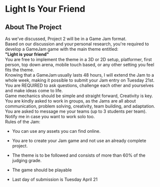 # Light Is Your Friend
## About The Project
As we've discussed, Project 2 will be in a Game Jam format.  
Based on our discussion and your personal research, you're required to develop a GameJam game with the main theme entitled:  
**"Light is your friend"**  
You are free to implement the theme in a 3D or 2D setup, platformer, first person, top down arena, mobile touch based, or any other setting you feel fits the theme.  
Knowing that a GameJam usually lasts 48 hours, I will extend the Jam to a whole week, making it possible to submit your Jam entry on Tuesday 21st.  
You are REQUIRED to ask questions, challenge each other and yourselves and make ideas come to life.  
Game mechanics should be simple and straight forward, Creativity is key.  
You are kindly asked to work in groups, as the Jams are all about communication, problem solving, creativity, team building, and adaptation.  
You are asked to message me your teams (up to 3 students per team). Notify me in case you want to work solo too.   
Rules of the Jam: 
- You can use any assets you can find online. 

- You are to create your Jam game and not use an already complete project. 

- The theme is to be followed and consists of more than 60% of the judging grade. 

- The game should be playable 

- Last day of submission is Tuesday April 21 
